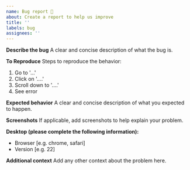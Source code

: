 ```yaml
---
name: Bug report 🐞
about: Create a report to help us improve
title: ''
labels: bug
assignees: ''
---
```



**Describe the bug**
A clear and concise description of what the bug is.


**To Reproduce**
Steps to reproduce the behavior:
1. Go to '...'
2. Click on '....'
3. Scroll down to '....'
4. See error


**Expected behavior**
A clear and concise description of what you expected to happen.


**Screenshots**
If applicable, add screenshots to help explain your problem.


**Desktop (please complete the following information):**
- Browser [e.g. chrome, safari]
- Version [e.g. 22]


**Additional context**
Add any other context about the problem here.